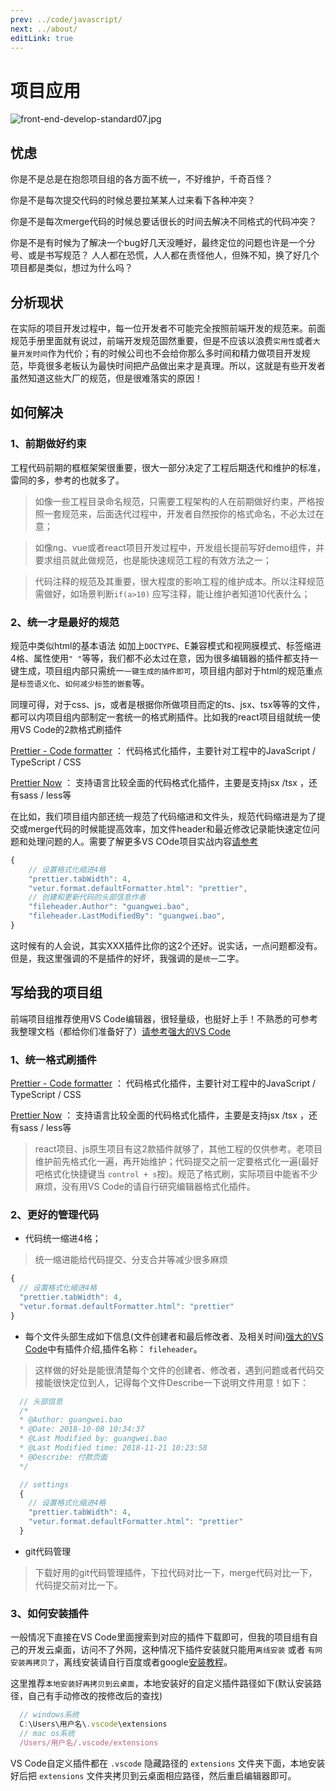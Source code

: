 ```yaml
---
prev: ../code/javascript/
next: ../about/
editLink: true
---
```


# 项目应用

![front-end-develop-standard07.jpg](../images/front-end-develop-standard07.jpg)

## 忧虑

你是不是总是在抱怨项目组的各方面不统一，不好维护，千奇百怪？

你是不是每次提交代码的时候总要拉某某人过来看下各种冲突？

你是不是每次merge代码的时候总要话很长的时间去解决不同格式的代码冲突？

你是不是有时候为了解决一个bug好几天没睡好，最终定位的问题也许是一个分号、或是书写规范？ 人人都在恐慌，人人都在责怪他人，但殊不知，换了好几个项目都是类似，想过为什么吗？

## 分析现状

在实际的项目开发过程中，每一位开发者不可能完全按照前端开发的规范来。前面规范手册里面就有说过，前端开发规范固然重要，但是不应该以浪费`实用性`或者`大量开发时间`作为代价；有的时候公司也不会给你那么多时间和精力做项目开发规范，毕竟很多老板认为最快时间把产品做出来才是真理。所以，这就是有些开发者虽然知道这些大厂的规范，但是很难落实的原因！

## 如何解决

### 1、前期做好约束

工程代码前期的框框架架很重要，很大一部分决定了工程后期迭代和维护的标准，雷同的多，参考的也就多了。

> 如像一些工程目录命名规范，只需要工程架构的人在前期做好约束，严格按照一套规范来，后面迭代过程中，开发者自然按你的格式命名，不必太过在意；

> 如像ng、vue或者react项目开发过程中，开发组长提前写好demo组件，并要求组员就此做规范，也是能快速规范工程的有效方法之一；

> 代码注释的规范及其重要，很大程度的影响工程的维护成本。所以注释规范需做好，如场景判断`if(a>10)` 应写注释，能让维护者知道10代表什么；

### 2、统一才是最好的规范

规范中类似html的基本语法 如加上`DOCTYPE`、E兼容模式和视网膜模式、标签缩进4格、属性使用`" "`等等，我们都不必太过在意，因为很多编辑器的插件都支持一键生成，项目组内部只需统一`一键生成的插件即可`，项目组内部对于html的规范重点是`标签语义化`、`如何减少标签的嵌套`等。

同理可得，对于css、js，或者是根据你所做项目而定的ts、jsx、tsx等等的文件，都可以内项目组内部制定一套统一的格式刷插件。比如我的react项目组就统一使用VS Code的2款格式刷插件

[Prettier - Code formatter](https://marketplace.visualstudio.com/items?itemName=esbenp.prettier-vscode) ： 代码格式化插件，主要针对工程中的JavaScript / TypeScript / CSS

[Prettier Now](https://marketplace.visualstudio.com/items?itemName=remimarsal.prettier-now) ： 支持语言比较全面的代码格式化插件，主要是支持jsx /tsx ，还有sass / less等

在比如，我们项目组内部还统一规范了代码缩进和文件头，规范代码缩进是为了提交或merge代码的时候能提高效率，加文件header和最近修改记录能快速定位问题和处理问题的人。需要了解更多VS COde项目实战内容[请参考](https://juejin.im/post/5b123ace6fb9a01e6f560a4b)

```javascript
{
    // 设置格式化缩进4格
    "prettier.tabWidth": 4,
    "vetur.format.defaultFormatter.html": "prettier",
    // 创建和更新代码的头部信息作者
    "fileheader.Author": "guangwei.bao",
    "fileheader.LastModifiedBy": "guangwei.bao",
}
```

这时候有的人会说，其实XXX插件比你的这2个还好。说实话，一点问题都没有。但是，我这里强调的不是插件的好坏，我强调的是`统一`二字。

## 写给我的项目组

前端项目组推荐使用VS Code编辑器，很轻量级，也挺好上手！不熟悉的可参考我整理文档（都给你们准备好了）[请参考强大的VS Code]((https://juejin.im/post/5b123ace6fb9a01e6f560a4b))

### 1、统一格式刷插件

[Prettier - Code formatter](https://marketplace.visualstudio.com/items?itemName=esbenp.prettier-vscode) ： 代码格式化插件，主要针对工程中的JavaScript / TypeScript / CSS

[Prettier Now](https://marketplace.visualstudio.com/items?itemName=remimarsal.prettier-now) ： 支持语言比较全面的代码格式化插件，主要是支持jsx /tsx ，还有sass / less等

> react项目、js原生项目有这2款插件就够了，其他工程的仅供参考。老项目维护前先格式化一遍，再开始维护；代码提交之前一定要格式化一遍(最好吧格式化快捷键当 `control + s`按)。规范了格式刷，实际项目中能省不少麻烦，没有用VS Code的请自行研究编辑器格式化插件。

### 2、更好的管理代码

- 代码统一缩进4格；

> 统一缩进能给代码提交、分支合并等减少很多麻烦

```javascript
{
  // 设置格式化缩进4格
  "prettier.tabWidth": 4,
  "vetur.format.defaultFormatter.html": "prettier"
}
```

- 每个文件头部生成如下信息(文件创建者和最后修改者、及相关时间)[强大的VS Code]((https://juejin.im/post/5b123ace6fb9a01e6f560a4b))中有插件介绍,插件名称： `fileheader`。

> 这样做的好处是能很清楚每个文件的创建者、修改者，遇到问题或者代码交接能很快定位到人，记得每个文件Describe一下说明文件用意！如下：

```javascript
  // 头部信息
  /*
  * @Author: guangwei.bao
  * @Date: 2018-10-08 10:34:37
  * @Last Modified by: guangwei.bao
  * @Last Modified time: 2018-11-21 10:23:58
  * @Describe: 付款页面
  */

  // settings
  {
    // 设置格式化缩进4格
    "prettier.tabWidth": 4,
    "vetur.format.defaultFormatter.html": "prettier"
  }
```

- git代码管理

> 下载好用的git代码管理插件，下拉代码对比一下，merge代码对比一下，代码提交前对比一下。

### 3、如何安装插件

一般情况下直接在VS Code里面搜索到对应的插件下载即可，但我的项目组有自己的开发云桌面，访问不了外网，这种情况下插件安装就只能用`离线安装` 或者 `有网安装再拷贝了`，离线安装请自行百度或者google[安装教程](https://www.cnblogs.com/majianguo/p/6561147.html)。

这里推荐`本地安装好再拷贝到云桌面`，本地安装好的自定义插件路径如下(默认安装路径，自己有手动修改的按修改后的查找)

```javascript
  // windows系统
  C:\Users\用户名\.vscode\extensions
  // mac os系统
  /Users/用户名/.vscode/extensions
```

VS Code自定义插件都在 `.vscode` 隐藏路径的 `extensions` 文件夹下面，本地安装好后把 `extensions` 文件夹拷贝到云桌面相应路径，然后重启编辑器即可。
